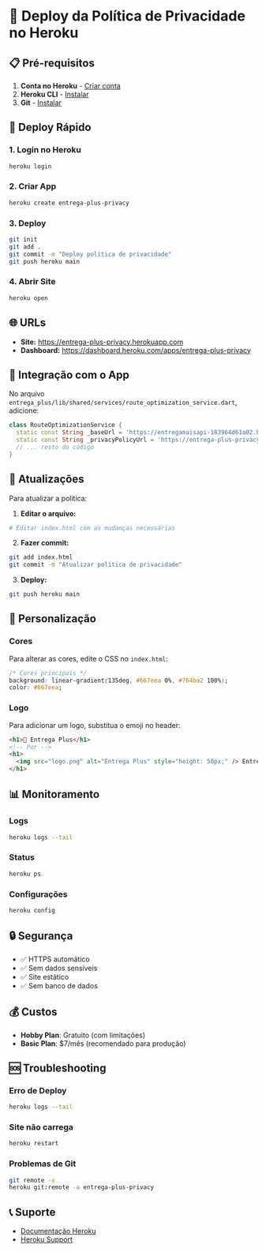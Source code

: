# 🚀 Deploy da Política de Privacidade no Heroku

## 📋 Pré-requisitos

1. **Conta no Heroku** - [Criar conta](https://heroku.com)
2. **Heroku CLI** - [Instalar](https://devcenter.heroku.com/articles/heroku-cli)
3. **Git** - [Instalar](https://git-scm.com)

## 🔧 Deploy Rápido

### 1. Login no Heroku

```bash
heroku login
```

### 2. Criar App

```bash
heroku create entrega-plus-privacy
```

### 3. Deploy

```bash
git init
git add .
git commit -m "Deploy política de privacidade"
git push heroku main
```

### 4. Abrir Site

```bash
heroku open
```

## 🌐 URLs

- **Site:** https://entrega-plus-privacy.herokuapp.com
- **Dashboard:** https://dashboard.heroku.com/apps/entrega-plus-privacy

## 📱 Integração com o App

No arquivo `entrega_plus/lib/shared/services/route_optimization_service.dart`, adicione:

```dart
class RouteOptimizationService {
  static const String _baseUrl = 'https://entregamaisapi-183964d61a02.herokuapp.com';
  static const String _privacyPolicyUrl = 'https://entrega-plus-privacy.herokuapp.com';
  // ... resto do código
}
```

## 🔄 Atualizações

Para atualizar a política:

1. **Editar o arquivo:**

```bash
# Editar index.html com as mudanças necessárias
```

2. **Fazer commit:**

```bash
git add index.html
git commit -m "Atualizar política de privacidade"
```

3. **Deploy:**

```bash
git push heroku main
```

## 🎨 Personalização

### Cores

Para alterar as cores, edite o CSS no `index.html`:

```css
/* Cores principais */
background: linear-gradient(135deg, #667eea 0%, #764ba2 100%);
color: #667eea;
```

### Logo

Para adicionar um logo, substitua o emoji no header:

```html
<h1>🚚 Entrega Plus</h1>
<!-- Por -->
<h1>
  <img src="logo.png" alt="Entrega Plus" style="height: 50px;" /> Entrega Plus
</h1>
```

## 📊 Monitoramento

### Logs

```bash
heroku logs --tail
```

### Status

```bash
heroku ps
```

### Configurações

```bash
heroku config
```

## 🔒 Segurança

- ✅ HTTPS automático
- ✅ Sem dados sensíveis
- ✅ Site estático
- ✅ Sem banco de dados

## 💰 Custos

- **Hobby Plan**: Gratuito (com limitações)
- **Basic Plan**: $7/mês (recomendado para produção)

## 🆘 Troubleshooting

### Erro de Deploy

```bash
heroku logs --tail
```

### Site não carrega

```bash
heroku restart
```

### Problemas de Git

```bash
git remote -v
heroku git:remote -a entrega-plus-privacy
```

## 📞 Suporte

- [Documentação Heroku](https://devcenter.heroku.com/)
- [Heroku Support](https://help.heroku.com/)
